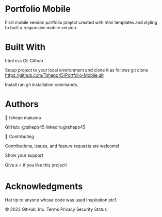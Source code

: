 # Portfolio Mobile 

First mobile version portfolio project created with html templates and styling to built a responsive mobile version.

# Built With

html css Git Github

Setup project to your local environment and clone it as follows git clone https://github.com/Tshepo45/Portfolio-Mobile.git

Install run git installation commands.

# Authors

👤 tshepo makama

GitHub: @tshepo45 linkedln:@tshepo45

🤝 Contributing

Contributions, issues, and feature requests are welcome!

Show your support

Give a ⭐️ if you like this project!

# Acknowledgments

Hat tip to anyone whose code was used Inspiration etc1

© 2022 GitHub, Inc.
Terms
Privacy
Security
Status
